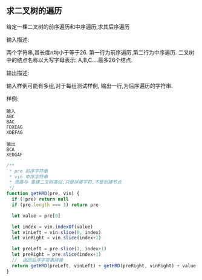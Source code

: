 ## 求二叉树的遍历
给定一棵二叉树的前序遍历和中序遍历,求其后序遍历

输入描述:

两个字符串,其长度n均小于等于26.  第一行为前序遍历,第二行为中序遍历.  二叉树中的结点名称以大写字母表示: A,B,C....最多26个结点. 

输出描述:

输入样例可能有多组,对于每组测试样例, 输出一行,为后序遍历的字符串. 

样例: 
```
输入
ABC
BAC
FDXEAG
XDEFAG

输出
BCA
XEDGAF
```

```js
/**
 * pre 前序字符串
 * vin 中序字符串
 * 思路与 重建二叉树类似,只是拼接字符,不是创建节点
 */
function getHRD(pre, vin) {
  if (!pre) return null
  if (pre.length === 1) return pre

  let value = pre[0]

  let index = vin.indexOf(value)
  let vinLeft = vin.slice(0, index)
  let vinRight = vin.slice(index+1)

  let preLeft = pre.slice(1, index+1)
  let preRight = pre.slice(index+1)
  //  返回后序字符串拼接
  return getHRD(preLeft, vinLeft) + getHRD(preRight, vinRight) + value
}
```